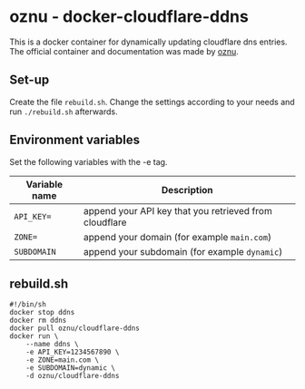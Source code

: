 # oznu - docker-cloudflare-ddns

This is a docker container for dynamically updating cloudflare dns entries.
The official container and documentation was made by [oznu](https://github.com/oznu/docker-cloudflare-ddns).

## Set-up

Create the file `rebuild.sh`.
Change the settings according to your needs and run `./rebuild.sh` afterwards.

## Environment variables

Set the following variables with the -e tag.

| Variable name | Description                                            |
| ------------- | ------------------------------------------------------ |
| `API_KEY=`    | append your API key that you retrieved from cloudflare |
| `ZONE=`       | append your domain (for example `main.com`)            |
| `SUBDOMAIN`   | append your subdomain (for example `dynamic`)          |

## rebuild.sh

```shell
#!/bin/sh
docker stop ddns
docker rm ddns
docker pull oznu/cloudflare-ddns
docker run \
    --name ddns \
    -e API_KEY=1234567890 \
    -e ZONE=main.com \
    -e SUBDOMAIN=dynamic \
    -d oznu/cloudflare-ddns
```
